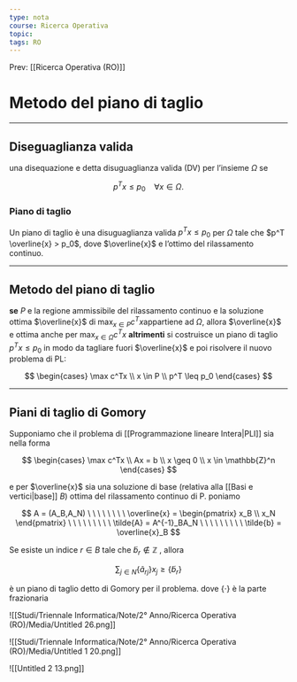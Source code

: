 ```yaml
---
type: nota
course: Ricerca Operativa
topic: 
tags: RO
---
```


Prev: [[Ricerca Operativa (RO)]]

# Metodo del piano di taglio
---

## Diseguaglianza valida

una disequazione e detta disuguaglianza valida (DV) per l’insieme $\Omega$ se

$$
p^T x \leq p_0 \ \ \ \
\forall x \in \Omega.
$$

### Piano di taglio

Un piano di taglio è una disuguaglianza valida  $p^T x \leq p_0$ per $\Omega$ tale che $p^T \overline{x} > p_0$, dove $\overline{x}$ e l’ottimo del rilassamento continuo.

---

## Metodo del piano di taglio

**se** $P$ e la regione ammissibile del rilassamento continuo e la soluzione ottima $\overline{x}$ di $\max_{x \in P}c^T x$appartiene ad $\Omega$, allora $\overline{x}$ e ottima anche per $\max_{x \in \Omega} c^T x$
**altrimenti** si costruisce un piano di taglio $p^T x \leq p_0$  in modo da tagliare fuori $\overline{x}$ e poi
risolvere il nuovo problema di PL:

$$
\begin{cases}
\max c^Tx \\
x \in P \\
p^T \leq p_0
\end{cases}
$$

---

## Piani di taglio di Gomory

Supponiamo che il problema di [[Programmazione lineare Intera|PLI]] sia nella forma

$$
\begin{cases}
\max c^Tx \\
Ax = b \\
x \geq 0 \\
x \in \mathbb{Z}^n
\end{cases}
$$

e per $\overline{x}$ sia una soluzione di base (relativa alla [[Basi e vertici|base]] $B$) ottima del rilassamento continuo di P. poniamo

$$
A = (A_B,A_N)
\ \ \ \ \ \ \ \
\overline{x} = \begin{pmatrix}
x_B \\
x_N
\end{pmatrix}
\ \ \ \ \ \ \ \ \
\tilde{A} = A^{-1}_BA_N
\ \ \ \ \ \ \ \ \
\tilde{b} = \overline{x}_B
$$

Se esiste un indice $r \in B$ tale che $\tilde{b}_r \not\in \mathbb{Z}$ , allora

$$
\sum_{j\in N}\{\tilde{a}_{rj}\}x_j \geq  \{\tilde{b}_r\}
$$

è un piano di taglio detto di Gomory per il problema. dove $\{ \cdot \}$ è la parte frazionaria

![[Studi/Triennale Informatica/Note/2° Anno/Ricerca Operativa (RO)/Media/Untitled 26.png]]

![[Studi/Triennale Informatica/Note/2° Anno/Ricerca Operativa (RO)/Media/Untitled 1 20.png]]

![[Untitled 2 13.png]]
